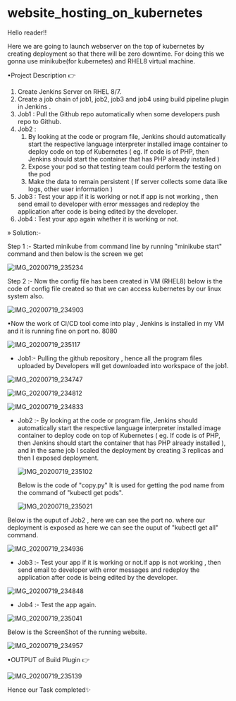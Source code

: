# website_hosting_on_kubernetes

Hello reader!!

Here we are going to launch webserver on the top of kubernetes by creating deployment so that there will be zero downtime.
For doing this we gonna use minikube(for kubernetes) and RHEL8 virtual machine.

•Project Description 👉
1. Create Jenkins Server on RHEL 8/7.
3.  Create a job chain of job1, job2, job3 and  job4 using build pipeline plugin in Jenkins .
4.  Job1 : Pull  the Github repo automatically when some developers push repo to Github.
5. Job2 : 
    1. By looking at the code or program file, Jenkins should automatically start the respective language interpreter installed image container to deploy code on top of Kubernetes ( eg. If code is of  PHP, then Jenkins should start the container that has PHP already installed )
    2.  Expose your pod so that testing team could perform the testing on the pod
    3. Make the data to remain persistent ( If server collects some data like logs, other user information )
6.  Job3 : Test your app if it  is working or not.if app is not working , then send email to developer with error messages and redeploy the application after code is being edited by the developer.
7.  Job4 : Test your app again whether it is working or not.

» Solution:-

Step 1 :- Started minikube from command line by running "minikube start" command and then below is the screen we get

![IMG_20200719_235234](https://user-images.githubusercontent.com/60088271/87882116-991d8d80-ca1b-11ea-8be6-c49cfc0fc577.JPG)

Step 2 :- Now the config file has been created in VM (RHEL8) below is the code of config file created so that we can access kubernetes by our linux system also.

![IMG_20200719_234903](https://user-images.githubusercontent.com/60088271/87882138-bd796a00-ca1b-11ea-8dc0-d71f266618ba.JPG)

•Now the work of CI/CD tool come into play , Jenkins is installed in my VM and it is running fine on port no. 8080

![IMG_20200719_235117](https://user-images.githubusercontent.com/60088271/87882165-d2ee9400-ca1b-11ea-8e42-fce0e1ff75e5.JPG)

* Job1:- Pulling the github repository , hence all the program files uploaded by Developers will get downloaded into workspace of the job1.

![IMG_20200719_234747](https://user-images.githubusercontent.com/60088271/87882192-029d9c00-ca1c-11ea-95eb-ae36253505b2.JPG)

![IMG_20200719_234812](https://user-images.githubusercontent.com/60088271/87882195-121ce500-ca1c-11ea-8dff-452b0fd643ab.JPG)

![IMG_20200719_234833](https://user-images.githubusercontent.com/60088271/87882200-1f39d400-ca1c-11ea-8912-d7b6ebfd91f0.JPG)


* Job2 :-
    By looking at the code or program file, Jenkins should automatically start the respective language interpreter installed image container to deploy code on top of Kubernetes ( eg. If code is of  PHP, then Jenkins should start the container that has PHP already installed ), and in the same job I scaled the deployment by creating 3 replicas and then I exposed deployment.
    
   ![IMG_20200719_235102](https://user-images.githubusercontent.com/60088271/87882215-42fd1a00-ca1c-11ea-81ba-73f8fa19104d.JPG)
   
   Below is the code of "copy.py" It is used for getting the pod name from the command of "kubectl get pods".
   
   ![IMG_20200719_235021](https://user-images.githubusercontent.com/60088271/87882256-82c40180-ca1c-11ea-90c8-ffdf8b5d0bbe.JPG)

Below is the ouput of Job2 , here we can see the port no. where our deployment is exposed as here we can see the ouput of "kubectl get all" command.

   ![IMG_20200719_234936](https://user-images.githubusercontent.com/60088271/87882246-7344b880-ca1c-11ea-8b7a-229054bbecb8.JPG)

* Job3 :- Test your app if it  is working or not.if app is not working , then send email to developer with error messages and redeploy the application after code is being edited by the developer.


![IMG_20200719_234848](https://user-images.githubusercontent.com/60088271/87882287-bc950800-ca1c-11ea-85a8-5d05e56ad183.JPG)

* Job4 :- Test the app again.

![IMG_20200719_235041](https://user-images.githubusercontent.com/60088271/87882309-e3533e80-ca1c-11ea-8e32-4876bba30a66.JPG)

Below is the ScreenShot of the running website.

![IMG_20200719_234957](https://user-images.githubusercontent.com/60088271/87882328-fbc35900-ca1c-11ea-8a75-2857ece7563d.JPG)

•OUTPUT of Build Plugin 👉

![IMG_20200719_235139](https://user-images.githubusercontent.com/60088271/87882335-11388300-ca1d-11ea-87ad-3424d60ed744.JPG)

Hence our Task completed✨

  
    



